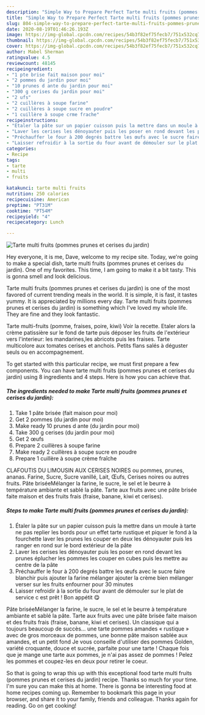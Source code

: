 ```yaml
---
description: "Simple Way to Prepare Perfect Tarte multi fruits (pommes prunes et cerises du jardin)"
title: "Simple Way to Prepare Perfect Tarte multi fruits (pommes prunes et cerises du jardin)"
slug: 804-simple-way-to-prepare-perfect-tarte-multi-fruits-pommes-prunes-et-cerises-du-jardin
date: 2020-08-19T01:46:26.193Z
image: https://img-global.cpcdn.com/recipes/54b3f82ef75fecb7/751x532cq70/tarte-multi-fruits-pommes-prunes-et-cerises-du-jardin-photo-principale-de-la-recette.jpg
thumbnail: https://img-global.cpcdn.com/recipes/54b3f82ef75fecb7/751x532cq70/tarte-multi-fruits-pommes-prunes-et-cerises-du-jardin-photo-principale-de-la-recette.jpg
cover: https://img-global.cpcdn.com/recipes/54b3f82ef75fecb7/751x532cq70/tarte-multi-fruits-pommes-prunes-et-cerises-du-jardin-photo-principale-de-la-recette.jpg
author: Mabel Sherman
ratingvalue: 4.5
reviewcount: 48145
recipeingredient:
- "1 pte brise fait maison pour moi"
- "2 pommes du jardin pour moi"
- "10 prunes d ante du jardin pour moi"
- "300 g cerises du jardin pour moi"
- "2 ufs"
- "2 cuillères à soupe farine"
- "2 cuillères à soupe sucre en poudre"
- "1 cuillère à soupe crme frache"
recipeinstructions:
- "Étaler la pâte sur un papier cuisson puis la mettre dans un moule à tarte ne pas replier les bords pour un effet tarte rustique et piquer le fond à la fourchette laver les prunes les couper en deux les dénoyauter puis les ranger en rond sur le bord extérieur de la pâte"
- "Laver les cerises les dénoyauter puis les poser en rond devant les prunes éplucher les pommes les couper en cubes puis les mettre au centre de la pâte"
- "Préchauffer le four à 200 degrés battre les œufs avec le sucre faire blanchir puis ajouter la farine mélanger ajouter la crème bien mélanger verser sur les fruits enfourner pour 30 minutes"
- "Laisser refroidir à la sortie du four avant de démouler sur le plat de service c est prêt ! Bon appétit 😋"
categories:
- Recipe
tags:
- tarte
- multi
- fruits

katakunci: tarte multi fruits 
nutrition: 250 calories
recipecuisine: American
preptime: "PT31M"
cooktime: "PT54M"
recipeyield: "4"
recipecategory: Lunch

---
```



![Tarte multi fruits (pommes prunes et cerises du jardin)](https://img-global.cpcdn.com/recipes/54b3f82ef75fecb7/751x532cq70/tarte-multi-fruits-pommes-prunes-et-cerises-du-jardin-photo-principale-de-la-recette.jpg)

Hey everyone, it is me, Dave, welcome to my recipe site. Today, we're going to make a special dish, tarte multi fruits (pommes prunes et cerises du jardin). One of my favorites. This time, I am going to make it a bit tasty. This is gonna smell and look delicious.

Tarte multi fruits (pommes prunes et cerises du jardin) is one of the most favored of current trending meals in the world. It is simple, it is fast, it tastes yummy. It is appreciated by millions every day. Tarte multi fruits (pommes prunes et cerises du jardin) is something which I've loved my whole life. They are fine and they look fantastic.

Tarte multi-fruits (pomme, fraises, poire, kiwi) Voir la recette. Etaler alors la crème patissière sur le fond de tarte puis déposer les fruits de l&#39;extérieur vers l&#39;interieur: les mandarines,les abricots puis les fraises. Tarte multicolore aux tomates cerises et anchois. Petits flans salés à déguster seuls ou en accompagnement.


To get started with this particular recipe, we must first prepare a few components. You can have tarte multi fruits (pommes prunes et cerises du jardin) using 8 ingredients and 4 steps. Here is how you can achieve that.

<!--inarticleads1-->

##### The ingredients needed to make Tarte multi fruits (pommes prunes et cerises du jardin):

1. Take 1 pâte brisée (fait maison pour moi)
1. Get 2 pommes (du jardin pour moi)
1. Make ready 10 prunes d ante (du jardin pour moi)
1. Take 300 g cerises (du jardin pour moi)
1. Get 2 œufs
1. Prepare 2 cuillères à soupe farine
1. Make ready 2 cuillères à soupe sucre en poudre
1. Prepare 1 cuillère à soupe crème fraîche


CLAFOUTIS DU LIMOUSIN AUX CERISES NOIRES ou pommes, prunes, ananas. Farine, Sucre, Sucre vanillé, Lait, Œufs, Cerises noires ou autres fruits. Pâte briséeMélanger la farine, le sucre, le sel et le beurre à température ambiante et sablé la pâte. Tarte aux fruits avec une pâte brisée faite maison et des fruits frais (fraise, banane, kiwi et cerises). 

<!--inarticleads2-->

##### Steps to make Tarte multi fruits (pommes prunes et cerises du jardin):

1. Étaler la pâte sur un papier cuisson puis la mettre dans un moule à tarte ne pas replier les bords pour un effet tarte rustique et piquer le fond à la fourchette laver les prunes les couper en deux les dénoyauter puis les ranger en rond sur le bord extérieur de la pâte
1. Laver les cerises les dénoyauter puis les poser en rond devant les prunes éplucher les pommes les couper en cubes puis les mettre au centre de la pâte
1. Préchauffer le four à 200 degrés battre les œufs avec le sucre faire blanchir puis ajouter la farine mélanger ajouter la crème bien mélanger verser sur les fruits enfourner pour 30 minutes
1. Laisser refroidir à la sortie du four avant de démouler sur le plat de service c est prêt ! Bon appétit 😋


Pâte briséeMélanger la farine, le sucre, le sel et le beurre à température ambiante et sablé la pâte. Tarte aux fruits avec une pâte brisée faite maison et des fruits frais (fraise, banane, kiwi et cerises). Un classique qui a toujours beaucoup de succès… une tarte pommes amandes « rustique » avec de gros morceaux de pommes, une bonne pâte maison sablée aux amandes, et un petit fond Je vous conseille d&#39;utiliser des pommes Golden, variété croquante, douce et sucrée, parfaite pour une tarte ! Chaque fois que je mange une tarte aux pommes, je n&#39;ai pas assez de pommes ! Pelez les pommes et coupez-les en deux pour retirer le coeur. 

So that is going to wrap this up with this exceptional food tarte multi fruits (pommes prunes et cerises du jardin) recipe. Thanks so much for your time. I'm sure you can make this at home. There is gonna be interesting food at home recipes coming up. Remember to bookmark this page in your browser, and share it to your family, friends and colleague. Thanks again for reading. Go on get cooking!
